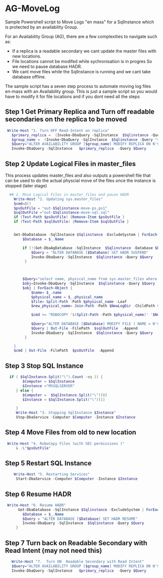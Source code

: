 # AG-MoveLog
Sample Powershell script to Move Logs "en mass" for a SqlInstance which is protected by an availability Group.

For an Availability Group (AG), there are a few complexities to navigate such as:
- If a replica is a readable secondary we cant update the master files with new locations. 
- File locations cannot be modifed while sychronisation is in progres So we need to pause database HADR.
- We cant move files while the SqlInstance is running and we cant take database offline.


The sample script has a seven step process to automate moving log files en-mass with an Availability group. This is just a sample script so you would have to modify it for file locations and if you dont need all the steps

## Step 1 Get Primary Replica and Turn off readable secondaries on the replica to be moved
```powershell
 Write-Host "1. Turn OFF Read-Intent on replica"
   $primary_replica =  (Invoke-DbaQuery -SqlInstance  $Sqlinstance -Query "select primary_replica From sys.dm_hadr_availability_group_states").primary_replica
   $group_name =  (Invoke-DbaQuery -SqlInstance  $Sqlinstance -Query "select top 1 group_name From sys.dm_hadr_availability_replica_cluster_nodes WHERE replica_server_name ='$primary_replica'").group_name 
   $Query="ALTER AVAILABILITY GROUP [$group_name] MODIFY REPLICA ON N'$Sqlinstance' WITH (SECONDARY_ROLE(ALLOW_CONNECTIONS = NO))"
   Invoke-DbaQuery -SqlInstance   $primary_replica  -Query $Query
```


## Step 2 Update Logical Files in master_files
This process updates master_files and also outputs a powershell file that can be used to do the actual physcial move of the files once the instance is stopped (later stage)

```powershell
  ## 2. Move Logical Files in master_files and pause HADR
    Write-Host "2. Updating sys.master_files"
    $cmd=@()
    $psOutFile = "out-$Sqlinstance-move-ps.ps1"
    $sqlOutFile ="out-$Sqlinstance-move-sql.sql"
    if (Test-Path $psOutFile) {Remove-Item $psOutFile }
    if (Test-Path $sqlOutFile) {Remove-Item $sqlOutFile }


    Get-DbaDatabase -SqlInstance $Sqlinstance -ExcludeSystem | ForEach-Object {
        $Database = $_.Name

        if (!(Get-DbaAgDatabase -SqlInstance  $Sqlinstance -Database $Database | Select-Object -Property IsSuspended ).IsSuspended) {
            $Query = "ALTER DATABASE [$Database] SET HADR SUSPEND"
            Invoke-DbaQuery -SqlInstance  $Sqlinstance -Query $Query
         }


        
        $Query="select name, physical_name from sys.master_files where db_name(database_id) ='$Database' and type=1"
        $obj=Invoke-DbaQuery -SqlInstance  $Sqlinstance -Query $Query
        $obj | ForEach-Object {
            $name= $_.name
            $physical_name = $_.physical_name
            $file= Split-Path -Path $physical_name -Leaf
            $new_physical_name= Join-Path -Path $NewLogDir -ChildPath $file

            $cmd += "ROBOCOPY '$(Split-Path -Path $physical_name)' '$NewLogDir' '$file' /S /SEC /MOVE"
            
            $Query="ALTER DATABASE [$Database] MODIFY FILE ( NAME = N'$name', FILENAME = N'$new_physical_name');"
            $Query | Out-File -FilePath  $sqlOutFile  -Append            
            Invoke-DbaQuery -SqlInstance  $Sqlinstance -Query $Query
         }

    }
    $cmd | Out-File -FilePath  $psOutFile  -Append
```

## Step 3 Stop SQL Instance

```powershell
  if ( $SqlInstance.Split("\").Count -eq 1) {
        $Computer = $SqlInstance
        $Instance ="MSSQLSERVER"
     } else {
        $Computer =  $SqlInstance.Split("\")[0]
        $Instance = $SqlInstance.Split("\")[1]

     }
     Write-Host "3. Stopping SqlInstance $Instance"
     Stop-DbaService -Computer $Computer -Instance $Instance
```


## Step 4 Move Files from old to new location

```powershell
 Write-Host "4. RoboCopy Files (with SEC permissions )"
     & .\"$psOutFile" 
```

## Step 5 Restart SQL Instance

```powershell
    Write-Host "5. Restarting Services"
     Start-DbaService -Computer $Computer -Instance $Instance
```


## Step 6 Resume HADR
```powershell
 Write-Host "6. Resume HADR"
      Get-DbaDatabase -SqlInstance $Sqlinstance -ExcludeSystem | ForEach-Object {
        $Database = $_.Name
        $Query = "ALTER DATABASE [$Database] SET HADR RESUME"
        Invoke-DbaQuery -SqlInstance  $Sqlinstance -Query $Query     
     }
```


## Step 7  Turn back on Readable Secondary with Read Intent (may not need this)

```powershell
   Write-Host "7.  Turn ON  Readable Secondary with Read Intent"
   $Query="ALTER AVAILABILITY GROUP [$group_name] MODIFY REPLICA ON N'$Sqlinstance' WITH (SECONDARY_ROLE(ALLOW_CONNECTIONS = READ_ONLY))"
   Invoke-DbaQuery -SqlInstance   $primary_replica  -Query $Query
```

